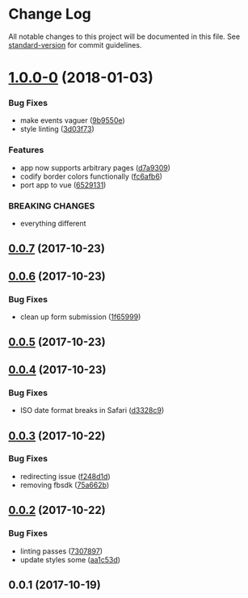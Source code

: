 # Change Log

All notable changes to this project will be documented in this file. See [standard-version](https://github.com/conventional-changelog/standard-version) for commit guidelines.

<a name="1.0.0-0"></a>
# [1.0.0-0](https://github.com/robdesisto/cub-pack-site/compare/v0.0.7...v1.0.0-0) (2018-01-03)


### Bug Fixes

* make events vaguer ([9b9550e](https://github.com/robdesisto/cub-pack-site/commit/9b9550e))
* style linting ([3d03f73](https://github.com/robdesisto/cub-pack-site/commit/3d03f73))


### Features

* app now supports arbitrary pages ([d7a9309](https://github.com/robdesisto/cub-pack-site/commit/d7a9309))
* codify border colors functionally ([fc6afb6](https://github.com/robdesisto/cub-pack-site/commit/fc6afb6))
* port app to vue ([6529131](https://github.com/robdesisto/cub-pack-site/commit/6529131))


### BREAKING CHANGES

* everything different



<a name="0.0.7"></a>
## [0.0.7](https://github.com/robdesisto/cub-pack-site/compare/v0.0.6...v0.0.7) (2017-10-23)



<a name="0.0.6"></a>
## [0.0.6](https://github.com/robdesisto/cub-pack-site/compare/v0.0.5...v0.0.6) (2017-10-23)


### Bug Fixes

* clean up form submission ([1f65999](https://github.com/robdesisto/cub-pack-site/commit/1f65999))



<a name="0.0.5"></a>
## [0.0.5](https://github.com/robdesisto/cub-pack-site/compare/v0.0.4...v0.0.5) (2017-10-23)



<a name="0.0.4"></a>
## [0.0.4](https://github.com/robdesisto/cub-pack-site/compare/v0.0.3...v0.0.4) (2017-10-23)


### Bug Fixes

* ISO date format breaks in Safari ([d3328c9](https://github.com/robdesisto/cub-pack-site/commit/d3328c9))



<a name="0.0.3"></a>
## [0.0.3](https://github.com/robdesisto/cub-pack-site/compare/v0.0.2...v0.0.3) (2017-10-22)


### Bug Fixes

* redirecting issue ([f248d1d](https://github.com/robdesisto/cub-pack-site/commit/f248d1d))
* removing fbsdk ([75a662b](https://github.com/robdesisto/cub-pack-site/commit/75a662b))



<a name="0.0.2"></a>
## [0.0.2](https://github.com/robdesisto/cub-pack-site/compare/v0.0.1...v0.0.2) (2017-10-22)


### Bug Fixes

* linting passes ([7307897](https://github.com/robdesisto/cub-pack-site/commit/7307897))
* update styles some ([aa1c53d](https://github.com/robdesisto/cub-pack-site/commit/aa1c53d))



<a name="0.0.1"></a>
## 0.0.1 (2017-10-19)
